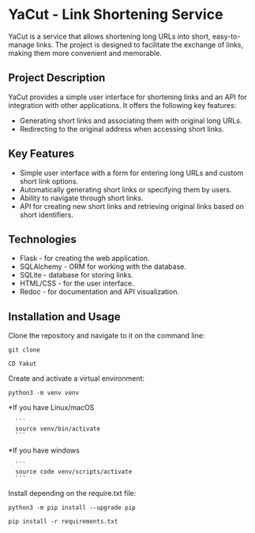 # YaCut - Link Shortening Service

YaCut is a service that allows shortening long URLs into short, easy-to-manage links. The project is designed to facilitate the exchange of links, making them more convenient and memorable.

## Project Description

YaCut provides a simple user interface for shortening links and an API for integration with other applications. It offers the following key features:

- Generating short links and associating them with original long URLs.
- Redirecting to the original address when accessing short links.

## Key Features

- Simple user interface with a form for entering long URLs and custom short link options.
- Automatically generating short links or specifying them by users.
- Ability to navigate through short links.
- API for creating new short links and retrieving original links based on short identifiers.

## Technologies

- Flask - for creating the web application.
- SQLAlchemy - ORM for working with the database.
- SQLite - database for storing links.
- HTML/CSS - for the user interface.
- Redoc - for documentation and API visualization.

## Installation and Usage

Clone the repository and navigate to it on the command line:

```
git clone
```

```
CD Yakut
```

Create and activate a virtual environment:

```
python3 -m venv venv
```

*If you have Linux/macOS

      ```
      source venv/bin/activate
      ```

*If you have windows

      ```
      source code venv/scripts/activate
      ```

Install depending on the require.txt file:

```
python3 -m pip install --upgrade pip
```

```
pip install -r requirements.txt
```
